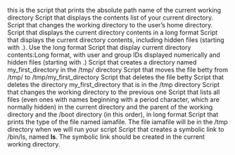 this is the script that prints the absolute path name of the current working directory
Script that displays the contents list of your current directory.
Script that changes the working directory to the user’s home directory.
Script that displays the current directory contents in a long format
Script that displays the current directory contents, including hidden files (starting with .). Use the long format
Script that display current directory contents:Long format, with user and group IDs displayed numerically and hidden files (starting with .)
Script that creates a directory named my_first_directory in the /tmp/ directory
Script that moves the file betty from /tmp/ to /tmp/my_first_directory
Script that deletes the file betty
Script that deletes the directory my_first_directory that is in the /tmp directory
Script that changes the working directory to the previous one
Script that lists all files (even ones with names beginning with a period character, which are normally hidden) in the current directory and the parent of the working directory and the /boot directory (in this order), in long format
Script that prints the type of the file named iamafile. The file iamafile will be in the /tmp directory when we will run your script
Script that creates a symbolic link to /bin/ls, named **ls**. The symbolic link should be created in the current working directory.

